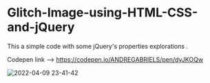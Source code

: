 # Glitch-Image-using-HTML-CSS-and-jQuery
This a simple code with some jQuery's properties explorations .

Codepen link --> https://codepen.io/ANDREGABRIELS/pen/dyJKOQw

![2022-04-09 23-41-42](https://user-images.githubusercontent.com/60861872/162598909-255b8ebc-bac7-4636-ad2c-49ca1734494f.gif)
